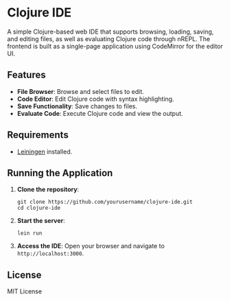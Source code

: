 # Clojure IDE

A simple Clojure-based web IDE that supports browsing, loading, saving, and editing files, as well as evaluating Clojure code through nREPL. The frontend is built as a single-page application using CodeMirror for the editor UI.

## Features

- **File Browser**: Browse and select files to edit.
- **Code Editor**: Edit Clojure code with syntax highlighting.
- **Save Functionality**: Save changes to files.
- **Evaluate Code**: Execute Clojure code and view the output.

## Requirements

- [Leiningen](https://leiningen.org/) installed.

## Running the Application

1. **Clone the repository**:
   ```
   git clone https://github.com/yourusername/clojure-ide.git
   cd clojure-ide
   ```

2. **Start the server**:
   ```
   lein run
   ```

3. **Access the IDE**:
   Open your browser and navigate to `http://localhost:3000`.

## License

MIT License
